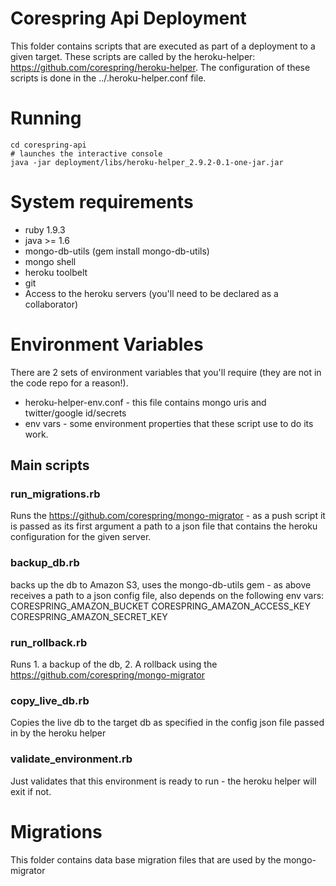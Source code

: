 # Corespring Api Deployment

This folder contains scripts that are executed as part of a deployment to a given target.
These scripts are called by the heroku-helper: https://github.com/corespring/heroku-helper.
The configuration of these scripts is done in the ../.heroku-helper.conf file.

# Running

    cd corespring-api
    # launches the interactive console
    java -jar deployment/libs/heroku-helper_2.9.2-0.1-one-jar.jar

# System requirements

* ruby 1.9.3
* java >= 1.6
* mongo-db-utils (gem install mongo-db-utils)
* mongo shell
* heroku toolbelt
* git
* Access to the heroku servers (you'll need to be declared as a collaborator)

# Environment Variables

There are 2 sets of environment variables that you'll require (they are not in the code repo for a reason!).

* heroku-helper-env.conf - this file contains mongo uris and twitter/google id/secrets
* env vars - some environment properties that these script use to do its work.

## Main scripts

### run_migrations.rb
Runs the https://github.com/corespring/mongo-migrator - as a push script it is passed as its first argument a path to a json file that contains the heroku configuration for the given server.

### backup_db.rb
backs up the db to Amazon S3, uses the mongo-db-utils gem - as above receives a path to a json config file, also depends on the following env vars:
CORESPRING_AMAZON_BUCKET
CORESPRING_AMAZON_ACCESS_KEY
CORESPRING_AMAZON_SECRET_KEY

### run_rollback.rb
Runs 1. a backup of the db, 2. A rollback using the https://github.com/corespring/mongo-migrator

### copy_live_db.rb
Copies the live db to the target db as specified in the config json file passed in by the heroku helper

### validate_environment.rb
Just validates that this environment is ready to run - the heroku helper will exit if not.

# Migrations
This folder contains data base migration files that are used by the mongo-migrator
